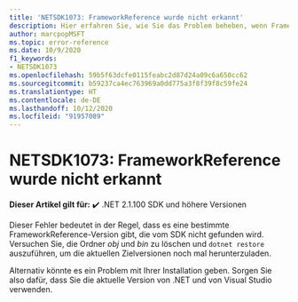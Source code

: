 ```yaml
---
title: 'NETSDK1073: FrameworkReference wurde nicht erkannt'
description: Hier erfahren Sie, wie Sie das Problem beheben, wenn FrameworkReference nicht gefunden werden kann.
author: marcpopMSFT
ms.topic: error-reference
ms.date: 10/9/2020
f1_keywords:
- NETSDK1073
ms.openlocfilehash: 59b5f63dcfe0115feabc2d87d24a09c6a650cc62
ms.sourcegitcommit: b59237ca4ec763969a0dd775a3f8f39f8c59fe24
ms.translationtype: HT
ms.contentlocale: de-DE
ms.lasthandoff: 10/12/2020
ms.locfileid: "91957089"
---
```

# <a name="netsdk1073-the-frameworkreference-was-not-recognized"></a>NETSDK1073: FrameworkReference wurde nicht erkannt

**Dieser Artikel gilt für:** ✔️ .NET 2.1.100 SDK und höhere Versionen

Dieser Fehler bedeutet in der Regel, dass es eine bestimmte FrameworkReference-Version gibt, die vom SDK nicht gefunden wird. Versuchen Sie, die Ordner *obj* und *bin* zu löschen und `dotnet restore` auszuführen, um die aktuellen Zielversionen noch mal herunterzuladen.

Alternativ könnte es ein Problem mit Ihrer Installation geben. Sorgen Sie also dafür, dass Sie die aktuelle Version von .NET und von Visual Studio verwenden.
